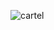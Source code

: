 ![cartel](https://user-images.githubusercontent.com/112189528/216828131-2d3a8b80-abe6-4f4d-8a2e-334e8d59063e.PNG)
